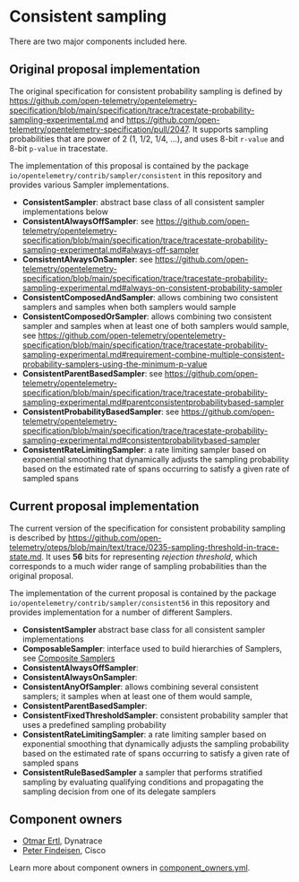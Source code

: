 # Consistent sampling

There are two major components included here.

## Original proposal implementation

The original specification for consistent probability sampling is defined by
<https://github.com/open-telemetry/opentelemetry-specification/blob/main/specification/trace/tracestate-probability-sampling-experimental.md>
and <https://github.com/open-telemetry/opentelemetry-specification/pull/2047>.
It supports sampling probabilities that are power of 2 (1, 1/2, 1/4, ...), and uses 8-bit `r-value` and 8-bit `p-value` in tracestate.

The implementation of this proposal is contained by the package `io/opentelemetry/contrib/sampler/consistent` in this repository and provides various Sampler implementations.

* **ConsistentSampler**:
  abstract base class of all consistent sampler implementations below
* **ConsistentAlwaysOffSampler**:
  see <https://github.com/open-telemetry/opentelemetry-specification/blob/main/specification/trace/tracestate-probability-sampling-experimental.md#always-off-sampler>
* **ConsistentAlwaysOnSampler**:
  see <https://github.com/open-telemetry/opentelemetry-specification/blob/main/specification/trace/tracestate-probability-sampling-experimental.md#always-on-consistent-probability-sampler>
* **ConsistentComposedAndSampler**:
  allows combining two consistent samplers and samples when both samplers would sample
* **ConsistentComposedOrSampler**:
  allows combining two consistent sampler and samples when at least one of both samplers would sample,
  see <https://github.com/open-telemetry/opentelemetry-specification/blob/main/specification/trace/tracestate-probability-sampling-experimental.md#requirement-combine-multiple-consistent-probability-samplers-using-the-minimum-p-value>
* **ConsistentParentBasedSampler**:
  see <https://github.com/open-telemetry/opentelemetry-specification/blob/main/specification/trace/tracestate-probability-sampling-experimental.md#parentconsistentprobabilitybased-sampler>
* **ConsistentProbabilityBasedSampler**:
  see <https://github.com/open-telemetry/opentelemetry-specification/blob/main/specification/trace/tracestate-probability-sampling-experimental.md#consistentprobabilitybased-sampler>
* **ConsistentRateLimitingSampler**:
  a rate limiting sampler based on exponential smoothing that dynamically adjusts the sampling
  probability based on the estimated rate of spans occurring to satisfy a given rate of sampled spans

## Current proposal implementation

The current version of the specification for consistent probability sampling is described by
<https://github.com/open-telemetry/oteps/blob/main/text/trace/0235-sampling-threshold-in-trace-state.md>.
It uses **56** bits for representing _rejection threshold_, which corresponds to a much wider range of sampling probabilities than the original proposal.

The implementation of the current proposal is contained by the package `io/opentelemetry/contrib/sampler/consistent56` in this repository and provides implementation for a number of different Samplers.

* **ConsistentSampler**
  abstract base class for all consistent sampler implementations
* **ComposableSampler**:
  interface used to build hierarchies of Samplers, see [Composite Samplers](https://github.com/open-telemetry/oteps/pull/250)
* **ConsistentAlwaysOffSampler**:
* **ConsistentAlwaysOnSampler**:
* **ConsistentAnyOfSampler**:
  allows combining several consistent samplers; it samples when at least one of them would sample,
* **ConsistentParentBasedSampler**:
* **ConsistentFixedThresholdSampler**:
  consistent probability sampler that uses a predefined sampling probability
* **ConsistentRateLimitingSampler**:
  a rate limiting sampler based on exponential smoothing that dynamically adjusts the sampling
  probability based on the estimated rate of spans occurring to satisfy a given rate of sampled spans
* **ConsistentRuleBasedSampler**
  a sampler that performs stratified sampling by evaluating qualifying conditions and propagating the sampling decision from one of its delegate samplers

## Component owners

- [Otmar Ertl](https://github.com/oertl), Dynatrace
- [Peter Findeisen](https://github.com/PeterF778), Cisco

Learn more about component owners in [component_owners.yml](../.github/component_owners.yml).
